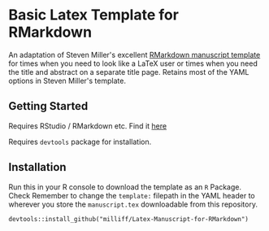 # Basic Latex Template for RMarkdown

An adaptation of Steven Miller's excellent [RMarkdown manuscript template](http://svmiller.com/blog/2016/02/svm-r-markdown-manuscript/) for times when you need to look like a LaTeX user or times when you need the title and abstract on a separate title page. Retains most of the YAML options in Steven Miller's template. 

## Getting Started

Requires RStudio / RMarkdown etc. Find it [here](https://www.rstudio.com/products/rstudio/download/)

Requires `devtools` package for installation.

## Installation

Run this in your R console to download the template as an `R` Package. Check  Remember to change the `template:` filepath in the YAML header to wherever you store the `manuscript.tex` downloadable from this repository.

```
devtools::install_github("milliff/Latex-Manuscript-for-RMarkdown")
```
